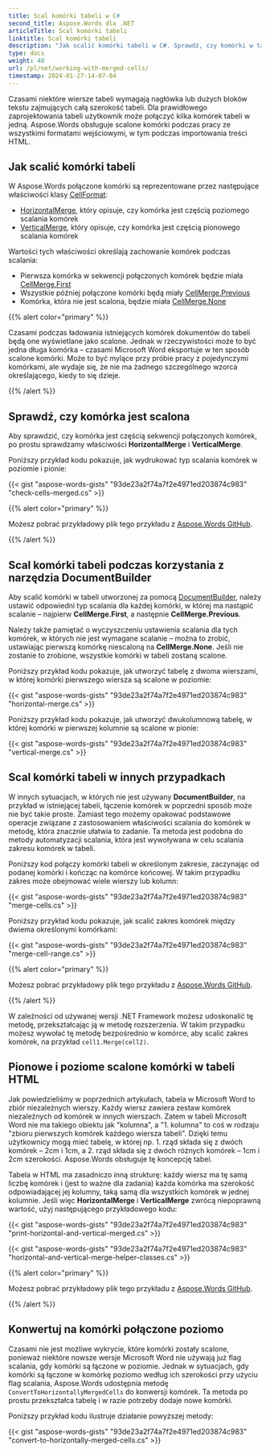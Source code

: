 ```yaml
---
title: Scal komórki tabeli w C#
second_title: Aspose.Words dla .NET
articleTitle: Scal komórki tabeli
linktitle: Scal komórki tabeli
description: "Jak scalić komórki tabeli w C#. Sprawdź, czy komórki w tabeli są scalone przy użyciu C#."
type: docs
weight: 40
url: /pl/net/working-with-merged-cells/
timestamp: 2024-01-27-14-07-04
---
```


Czasami niektóre wiersze tabeli wymagają nagłówka lub dużych bloków tekstu zajmujących całą szerokość tabeli. Dla prawidłowego zaprojektowania tabeli użytkownik może połączyć kilka komórek tabeli w jedną. Aspose.Words obsługuje scalone komórki podczas pracy ze wszystkimi formatami wejściowymi, w tym podczas importowania treści HTML.

## Jak scalić komórki tabeli

W Aspose.Words połączone komórki są reprezentowane przez następujące właściwości klasy [CellFormat](https://reference.aspose.com/words/net/aspose.words.tables/cellformat/):

- [HorizontalMerge](https://reference.aspose.com/words/net/aspose.words.tables/cellformat/horizontalmerge/), który opisuje, czy komórka jest częścią poziomego scalania komórek
- [VerticalMerge](https://reference.aspose.com/words/net/aspose.words.tables/cellformat/verticalmerge/), który opisuje, czy komórka jest częścią pionowego scalania komórek

Wartości tych właściwości określają zachowanie komórek podczas scalania:

- Pierwsza komórka w sekwencji połączonych komórek będzie miała [CellMerge.First](https://reference.aspose.com/words/net/aspose.words.tables/cellmerge/)
- Wszystkie później połączone komórki będą miały [CellMerge.Previous](https://reference.aspose.com/words/net/aspose.words.tables/cellmerge/)
- Komórka, która nie jest scalona, będzie miała [CellMerge.None](https://reference.aspose.com/words/net/aspose.words.tables/cellmerge/)

{{% alert color="primary" %}}

Czasami podczas ładowania istniejących komórek dokumentów do tabeli będą one wyświetlane jako scalone. Jednak w rzeczywistości może to być jedna długa komórka – czasami Microsoft Word eksportuje w ten sposób scalone komórki. Może to być mylące przy próbie pracy z pojedynczymi komórkami, ale wydaje się, że nie ma żadnego szczególnego wzorca określającego, kiedy to się dzieje.

{{% /alert %}}

## Sprawdź, czy komórka jest scalona

Aby sprawdzić, czy komórka jest częścią sekwencji połączonych komórek, po prostu sprawdzamy właściwości **HorizontalMerge** i **VerticalMerge**.

Poniższy przykład kodu pokazuje, jak wydrukować typ scalania komórek w poziomie i pionie:

{{< gist "aspose-words-gists" "93de23a2f74a7f2e4971ed203874c983" "check-cells-merged.cs" >}}

{{% alert color="primary" %}}

Możesz pobrać przykładowy plik tego przykładu z [Aspose.Words GitHub](https://github.com/aspose-words/Aspose.Words-for-.NET/blob/master/Examples/Data/Table%20with%20merged%20cells.docx).

{{% /alert %}}

## Scal komórki tabeli podczas korzystania z narzędzia DocumentBuilder

Aby scalić komórki w tabeli utworzonej za pomocą [DocumentBuilder](https://reference.aspose.com/words/net/aspose.words/documentbuilder/), należy ustawić odpowiedni typ scalania dla każdej komórki, w której ma nastąpić scalanie – najpierw **CellMerge.First**, a następnie **CellMerge.Previous**.

Należy także pamiętać o wyczyszczeniu ustawienia scalania dla tych komórek, w których nie jest wymagane scalanie – można to zrobić, ustawiając pierwszą komórkę niescaloną na **CellMerge.None**. Jeśli nie zostanie to zrobione, wszystkie komórki w tabeli zostaną scalone.

Poniższy przykład kodu pokazuje, jak utworzyć tabelę z dwoma wierszami, w której komórki pierwszego wiersza są scalone w poziomie:

{{< gist "aspose-words-gists" "93de23a2f74a7f2e4971ed203874c983" "horizontal-merge.cs" >}}

Poniższy przykład kodu pokazuje, jak utworzyć dwukolumnową tabelę, w której komórki w pierwszej kolumnie są scalone w pionie:

{{< gist "aspose-words-gists" "93de23a2f74a7f2e4971ed203874c983" "vertical-merge.cs" >}}

## Scal komórki tabeli w innych przypadkach

W innych sytuacjach, w których nie jest używany **DocumentBuilder**, na przykład w istniejącej tabeli, łączenie komórek w poprzedni sposób może nie być takie proste. Zamiast tego możemy opakować podstawowe operacje związane z zastosowaniem właściwości scalania do komórek w metodę, która znacznie ułatwia to zadanie. Ta metoda jest podobna do metody automatyzacji scalania, która jest wywoływana w celu scalania zakresu komórek w tabeli.

Poniższy kod połączy komórki tabeli w określonym zakresie, zaczynając od podanej komórki i kończąc na komórce końcowej. W takim przypadku zakres może obejmować wiele wierszy lub kolumn:

{{< gist "aspose-words-gists" "93de23a2f74a7f2e4971ed203874c983" "merge-cells.cs" >}}

Poniższy przykład kodu pokazuje, jak scalić zakres komórek między dwiema określonymi komórkami:

{{< gist "aspose-words-gists" "93de23a2f74a7f2e4971ed203874c983" "merge-cell-range.cs" >}}

{{% alert color="primary" %}}

Możesz pobrać przykładowy plik tego przykładu z [Aspose.Words GitHub](https://github.com/aspose-words/Aspose.Words-for-.NET/blob/master/Examples/Data/Table%20with%20merged%20cells.docx).

{{% /alert %}}

W zależności od używanej wersji .NET Framework możesz udoskonalić tę metodę, przekształcając ją w metodę rozszerzenia. W takim przypadku możesz wywołać tę metodę bezpośrednio w komórce, aby scalić zakres komórek, na przykład `cell1.Merge(cell2)`.

## Pionowe i poziome scalone komórki w tabeli HTML

Jak powiedzieliśmy w poprzednich artykułach, tabela w Microsoft Word to zbiór niezależnych wierszy. Każdy wiersz zawiera zestaw komórek niezależnych od komórek w innych wierszach. Zatem w tabeli Microsoft Word nie ma takiego obiektu jak "kolumna", a "1. kolumna" to coś w rodzaju "zbioru pierwszych komórek każdego wiersza tabeli". Dzięki temu użytkownicy mogą mieć tabelę, w której np. 1. rząd składa się z dwóch komórek – 2cm i 1cm, a 2. rząd składa się z dwóch różnych komórek – 1cm i 2cm szerokości. Aspose.Words obsługuje tę koncepcję tabel.

Tabela w HTML ma zasadniczo inną strukturę: każdy wiersz ma tę samą liczbę komórek i (jest to ważne dla zadania) każda komórka ma szerokość odpowiadającej jej kolumny, taką samą dla wszystkich komórek w jednej kolumnie. Jeśli więc **HorizontalMerge** i **VerticalMerge** zwrócą niepoprawną wartość, użyj następującego przykładowego kodu:

{{< gist "aspose-words-gists" "93de23a2f74a7f2e4971ed203874c983" "print-horizontal-and-vertical-merged.cs" >}}

{{< gist "aspose-words-gists" "93de23a2f74a7f2e4971ed203874c983" "horizontal-and-vertical-merge-helper-classes.cs" >}}

{{% alert color="primary" %}}

Możesz pobrać przykładowy plik tego przykładu z [Aspose.Words GitHub](https://github.com/aspose-words/Aspose.Words-for-.NET/blob/master/Examples/Data/Table%20with%20merged%20cells.docx).

{{% /alert %}}

## Konwertuj na komórki połączone poziomo

Czasami nie jest możliwe wykrycie, które komórki zostały scalone, ponieważ niektóre nowsze wersje Microsoft Word nie używają już flag scalania, gdy komórki są łączone w poziomie. Jednak w sytuacjach, gdy komórki są łączone w komórkę poziomo według ich szerokości przy użyciu flag scalania, Aspose.Words udostępnia metodę `ConvertToHorizontallyMergedCells` do konwersji komórek. Ta metoda po prostu przekształca tabelę i w razie potrzeby dodaje nowe komórki.

Poniższy przykład kodu ilustruje działanie powyższej metody:

{{< gist "aspose-words-gists" "93de23a2f74a7f2e4971ed203874c983" "convert-to-horizontally-merged-cells.cs" >}}

